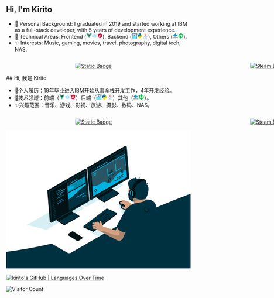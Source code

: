 ## Hi, I'm Kirito
- 🔭 Personal Background: I graduated in 2019 and started working at IBM as a full-stack developer, with 5 years of development experience.
- 🌱 Technical Areas: Frontend ([<img height="15" src="./img/vue.svg">](https://cn.vuejs.org/)[<img height="15" src="
./img/react.svg">](https://react.docschina.org/)[<img height="15" src="
./img/angular.svg">](https://angular.cn/)), Backend ([<img height="15" src="
./img/golang.svg">](https://go.dev/)[<img height="15" src="./img/python.svg">](https://www.python.org/)[<img height="15" src="
./img/java.svg">](https://www.java.com/)), Others ([<img height="15" src="
./img/docker.svg">](https://www.docker.com/)[<img height="15" src="
./img/nginx.svg">](https://nginx.org/)).
- ✨ Interests: Music, gaming, movies, travel, photography, digital tech, NAS.

<div style="width: 100vw;display: flex; justify-content: space-around;">

[![Static Badge](https://img.shields.io/badge/blog-verivista-deepgray?style=flat&logo=buefy&logoColor=%23108b96&label=Blog&labelColor=%2306436f&color=%232e59a7)](https://blog.verivista.cn/)

[![Steam Badge](https://img.shields.io/badge/steam-kiritoxjf-deepgray?style=flat&logo=steam&logoColor=%238B929A&label=steam&labelColor=%23171D25&color=%2345465e)](https://steamcommunity.com/profiles/76561198354224345/)

</div>
## Hi, 我是 Kirito

- 🔭个人履历：19年毕业进入IBM开始从事全栈开发工作，4年开发经验。
- 🌱技术领域：前端（[<img height="15" src="./img/vue.svg">](https://cn.vuejs.org/)[<img height="15" src="
./img/react.svg">](https://react.docschina.org/)[<img height="15" src="
./img/angular.svg">](https://angular.cn/)）后端（[<img height="15" src="
./img/golang.svg">](https://go.dev/)[<img height="15" src="./img/python.svg">](https://www.python.org/)[<img height="15" src="
./img/java.svg">](https://www.java.com/)）其他（[<img height="15" src="
./img/docker.svg">](https://www.docker.com/)[<img height="15" src="
./img/nginx.svg">](https://nginx.org/)）。
- ✨兴趣范围：音乐、游戏、影视、旅游、摄影、数码、NAS。

<div style="width: 100vw;display: flex; justify-content: space-around;">

[![Static Badge](https://img.shields.io/badge/blog-verivista-deepgray?style=flat&logo=buefy&logoColor=%23108b96&label=%E5%8D%9A%E5%AE%A2&labelColor=%2306436f&color=%232e59a7)](https://blog.verivista.cn/)

[![Steam Badge](https://img.shields.io/badge/steam-kiritoxjf-deepgray?style=flat&logo=steam&logoColor=%238B929A&label=steam&labelColor=%23171D25&color=%2345465e)](https://steamcommunity.com/profiles/76561198354224345/)

</div>

<img src="./img/code.gif" style="margin: 0 auto;">

[![kirito's GitHub | Languages Over Time](https://stats.quine.sh/kirito/languages-over-time?theme=dark)](https://quine.sh?utm_source=widgets&utm_campaign=kirito)

![Visitor Count](https://profile-counter.glitch.me/kiritoxjf/count.svg)
